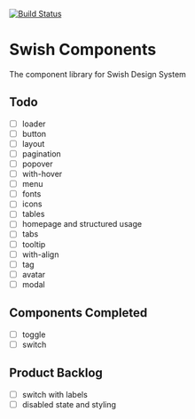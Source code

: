 [![Build Status](https://travis-ci.com/krfong916/swish-components.svg?branch=master)](https://travis-ci.com/krfong916/swish-components)

# Swish Components

The component library for Swish Design System

## Todo

- [ ] loader
- [ ] button
- [ ] layout
- [ ] pagination
- [ ] popover
- [ ] with-hover
- [ ] menu
- [ ] fonts
- [ ] icons
- [ ] tables
- [ ] homepage and structured usage
- [ ] tabs
- [ ] tooltip
- [ ] with-align
- [ ] tag
- [ ] avatar
- [ ] modal

## Components Completed

- [ ] toggle
- [ ] switch

## Product Backlog

- [ ] switch with labels
- [ ] disabled state and styling
